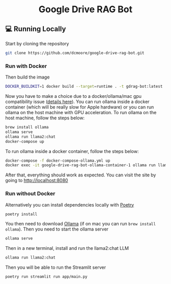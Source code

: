 <h1 align="center">
Google Drive RAG Bot
</h1>

## 💻 Running Locally

Start by cloning the repository

```bash
git clone https://github.com/dcmoore/google-drive-rag-bot.git
```

### Run with Docker

Then build the image

```bash
DOCKER_BUILDKIT=1 docker build --target=runtime . -t gdrag-bot:latest
```

Now you have to make a choice due to a docker/ollama/mac gpu compatibility issue ([details here](https://chariotsolutions.com/blog/post/apple-silicon-gpus-docker-and-ollama-pick-two/)). You can run ollama inside a docker container (which will be really slow for Apple hardware) or you can run ollama on the host machine with GPU acceleration. To run ollama on the host machine, follow the steps below:

```bash
brew install ollama
ollama serve
ollama run llama2:chat
docker-compose up
```

To run ollama inside a docker container, follow the steps below:

```bash
docker-compose -f docker-compose-ollama.yml up
docker exec -it google-drive-rag-bot-ollama-container-1 ollama run llama2:chat
```

After that, everything should work as expected. You can visit the site by going to [http://localhost:8080](http://localhost:8080)

### Run without Docker

Alternatively you can install dependencies locally with [Poetry](https://python-poetry.org/)

```bash
poetry install
```

You then need to download [Ollama](https://ollama.com/) (if on mac you can run `brew install ollama`). Then you need to start the ollama server

```bash
ollama serve
```

Then in a new terminal, install and run the llama2:chat LLM

```bash
ollama run llama2:chat
```

Then you will be able to run the Streamlit server

```bash
poetry run streamlit run app/main.py
```
